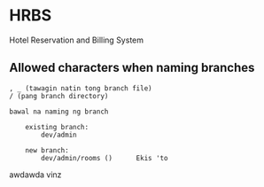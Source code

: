 # HRBS
 Hotel Reservation and Billing System


## Allowed characters when naming branches
    
    , _ (tawagin natin tong branch file)
    / (pang branch directory) 

    bawal na naming ng branch

        existing branch:
            dev/admin

        new branch:
            dev/admin/rooms ()      Ekis 'to
awdawda vinz